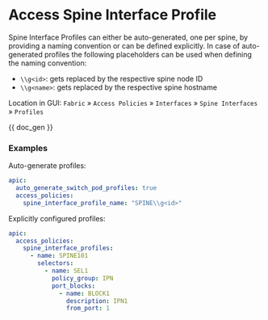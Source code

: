 # Access Spine Interface Profile

Spine Interface Profiles can either be auto-generated, one per spine, by providing a naming convention or can be defined explicitly. In case of auto-generated profiles the following placeholders can be used when defining the naming convention:

* `\\g<id>`: gets replaced by the respective spine node ID
* `\\g<name>`: gets replaced by the respective spine hostname

Location in GUI:
`Fabric` » `Access Policies` » `Interfaces` » `Spine Interfaces` » `Profiles`


{{ doc_gen }}

### Examples

Auto-generate profiles:

```yaml
apic:
  auto_generate_switch_pod_profiles: true
  access_policies:
    spine_interface_profile_name: "SPINE\\g<id>"
```

Explicitly configured profiles:

```yaml
apic:
  access_policies:
    spine_interface_profiles:
      - name: SPINE101
        selectors:
          - name: SEL1
            policy_group: IPN
            port_blocks:
              - name: BLOCK1
                description: IPN1
                from_port: 1
```
